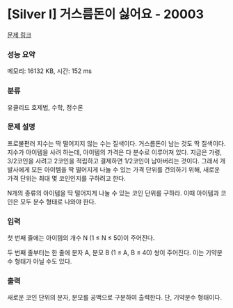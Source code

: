 # [Silver I] 거스름돈이 싫어요 - 20003 

[문제 링크](https://www.acmicpc.net/problem/20003) 

### 성능 요약

메모리: 16132 KB, 시간: 152 ms

### 분류

유클리드 호제법, 수학, 정수론

### 문제 설명

<p>프로불편러 지수는 딱 떨어지지 않는 수는 질색이다. 거스름돈이 남는 것도 딱 질색이다. 지수가 아이템을 사려 하는데, 아이템의 가격은 다 분수로 이루어져 있다. 지금은 가령, 3/2코인을 사려고 2코인을 적립하고 결제하면 1/2코인이 남아버리는 것이다. 그래서 개발사에게 모든 아이템을 딱 떨어지게 나눌 수 있는 가격 단위를 건의하기 위해, 새로운 가격 단위는 최대 몇 코인인지를 구하려고 한다.</p>

<p>N개의 종류의 아이템을 딱 떨어지게 나눌 수 있는 코인 단위를 구하라. 이때 아이템과 코인은 모두 분수 형태로 나와야 한다.</p>

### 입력 

 <p>첫 번째 줄에는 아이템의 개수 N (1 ≤ N ≤ 50)이 주어진다.</p>

<p>두 번째 줄부터는 한 줄에 분자 A, 분모 B (1 ≤ A, B ≤ 40) 쌍이 주어진다. 이는 기약분수 형태가 아닐 수도 있다.</p>

### 출력 

 <p>새로운 코인 단위의 분자, 분모를 공백으로 구분하여 출력한다. 단, 기약분수 형태이다.</p>

